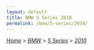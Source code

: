 ```yaml
---
layout: default
title: BMW 5 Series 2010
permalink: /bmw/5-series/2010/
---
```

[*Home*](/) > [*BMW*](/bmw/) > [*5 Series*](/bmw/5-series/) > [*2010*](/bmw/5-series/2010/)
